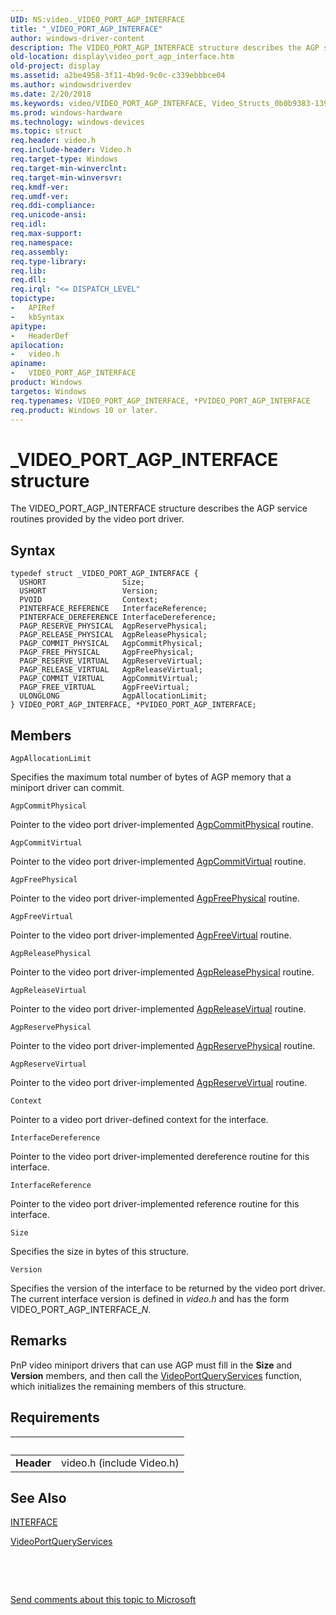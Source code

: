 ```yaml
---
UID: NS:video._VIDEO_PORT_AGP_INTERFACE
title: "_VIDEO_PORT_AGP_INTERFACE"
author: windows-driver-content
description: The VIDEO_PORT_AGP_INTERFACE structure describes the AGP service routines provided by the video port driver.
old-location: display\video_port_agp_interface.htm
old-project: display
ms.assetid: a2be4958-3f11-4b9d-9c0c-c339ebbbce04
ms.author: windowsdriverdev
ms.date: 2/20/2018
ms.keywords: video/VIDEO_PORT_AGP_INTERFACE, Video_Structs_0b0b9383-1396-487e-afbb-5437ea3a2ec3.xml, video/PVIDEO_PORT_AGP_INTERFACE, PVIDEO_PORT_AGP_INTERFACE structure pointer [Display Devices], *PVIDEO_PORT_AGP_INTERFACE, display.video_port_agp_interface, VIDEO_PORT_AGP_INTERFACE structure [Display Devices], _VIDEO_PORT_AGP_INTERFACE, VIDEO_PORT_AGP_INTERFACE, PVIDEO_PORT_AGP_INTERFACE
ms.prod: windows-hardware
ms.technology: windows-devices
ms.topic: struct
req.header: video.h
req.include-header: Video.h
req.target-type: Windows
req.target-min-winverclnt: 
req.target-min-winversvr: 
req.kmdf-ver: 
req.umdf-ver: 
req.ddi-compliance: 
req.unicode-ansi: 
req.idl: 
req.max-support: 
req.namespace: 
req.assembly: 
req.type-library: 
req.lib: 
req.dll: 
req.irql: "<= DISPATCH_LEVEL"
topictype:
-	APIRef
-	kbSyntax
apitype:
-	HeaderDef
apilocation:
-	video.h
apiname:
-	VIDEO_PORT_AGP_INTERFACE
product: Windows
targetos: Windows
req.typenames: VIDEO_PORT_AGP_INTERFACE, *PVIDEO_PORT_AGP_INTERFACE
req.product: Windows 10 or later.
---
```


# _VIDEO_PORT_AGP_INTERFACE structure
The VIDEO_PORT_AGP_INTERFACE structure describes the AGP service routines provided by the video port driver.

## Syntax
````
typedef struct _VIDEO_PORT_AGP_INTERFACE {
  USHORT                 Size;
  USHORT                 Version;
  PVOID                  Context;
  PINTERFACE_REFERENCE   InterfaceReference;
  PINTERFACE_DEREFERENCE InterfaceDereference;
  PAGP_RESERVE_PHYSICAL  AgpReservePhysical;
  PAGP_RELEASE_PHYSICAL  AgpReleasePhysical;
  PAGP_COMMIT_PHYSICAL   AgpCommitPhysical;
  PAGP_FREE_PHYSICAL     AgpFreePhysical;
  PAGP_RESERVE_VIRTUAL   AgpReserveVirtual;
  PAGP_RELEASE_VIRTUAL   AgpReleaseVirtual;
  PAGP_COMMIT_VIRTUAL    AgpCommitVirtual;
  PAGP_FREE_VIRTUAL      AgpFreeVirtual;
  ULONGLONG              AgpAllocationLimit;
} VIDEO_PORT_AGP_INTERFACE, *PVIDEO_PORT_AGP_INTERFACE;
````

## Members


`AgpAllocationLimit`

Specifies the maximum total number of bytes of AGP memory that a miniport driver can commit.

`AgpCommitPhysical`

Pointer to the video port driver-implemented <a href="..\videoagp\nc-videoagp-pagp_commit_physical.md">AgpCommitPhysical</a> routine.

`AgpCommitVirtual`

Pointer to the video port driver-implemented <a href="..\videoagp\nc-videoagp-pagp_commit_virtual.md">AgpCommitVirtual</a> routine.

`AgpFreePhysical`

Pointer to the video port driver-implemented <a href="..\videoagp\nc-videoagp-pagp_free_physical.md">AgpFreePhysical</a> routine.

`AgpFreeVirtual`

Pointer to the video port driver-implemented <a href="..\videoagp\nc-videoagp-pagp_free_virtual.md">AgpFreeVirtual</a> routine.

`AgpReleasePhysical`

Pointer to the video port driver-implemented <a href="..\videoagp\nc-videoagp-pagp_release_physical.md">AgpReleasePhysical</a> routine.

`AgpReleaseVirtual`

Pointer to the video port driver-implemented <a href="..\videoagp\nc-videoagp-pagp_release_virtual.md">AgpReleaseVirtual</a> routine.

`AgpReservePhysical`

Pointer to the video port driver-implemented <a href="..\videoagp\nc-videoagp-pagp_reserve_physical.md">AgpReservePhysical</a> routine.

`AgpReserveVirtual`

Pointer to the video port driver-implemented <a href="..\videoagp\nc-videoagp-pagp_reserve_virtual.md">AgpReserveVirtual</a> routine.

`Context`

Pointer to a video port driver-defined context for the interface.

`InterfaceDereference`

Pointer to the video port driver-implemented dereference routine for this interface.

`InterfaceReference`

Pointer to the video port driver-implemented reference routine for this interface.

`Size`

Specifies the size in bytes of this structure.

`Version`

Specifies the version of the interface to be returned by the video port driver. The current interface version is defined in <i>video.h</i> and has the form VIDEO_PORT_AGP_INTERFACE_<i>N</i>.

## Remarks
PnP video miniport drivers that can use AGP must fill in the <b>Size</b> and <b>Version</b> members, and then call the <a href="..\video\nf-video-videoportqueryservices.md">VideoPortQueryServices</a> function, which initializes the remaining members of this structure.

## Requirements
| &nbsp; | &nbsp; |
| ---- |:---- |
| **Header** | video.h (include Video.h) |

## See Also

<a href="..\miniport\ns-miniport-_interface.md">INTERFACE</a>



<a href="..\video\nf-video-videoportqueryservices.md">VideoPortQueryServices</a>



 

 

<a href="mailto:wsddocfb@microsoft.com?subject=Documentation%20feedback [display\display]:%20VIDEO_PORT_AGP_INTERFACE structure%20 RELEASE:%20(2/20/2018)&amp;body=%0A%0APRIVACY STATEMENT%0A%0AWe use your feedback to improve the documentation. We don't use your email address for any other purpose, and we'll remove your email address from our system after the issue that you're reporting is fixed. While we're working to fix this issue, we might send you an email message to ask for more info. Later, we might also send you an email message to let you know that we've addressed your feedback.%0A%0AFor more info about Microsoft's privacy policy, see http://privacy.microsoft.com/en-us/default.aspx." title="Send comments about this topic to Microsoft">Send comments about this topic to Microsoft</a>